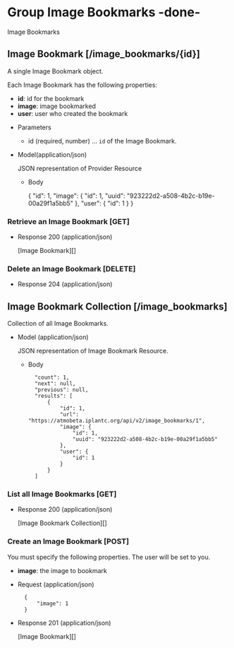 # Group Image Bookmarks -done-
Image Bookmarks

## Image Bookmark [/image_bookmarks/{id}]
A single Image Bookmark object.

Each Image Bookmark has the following properties:

- **id**: id for the bookmark
- **image**: image bookmarked
- **user**: user who created the bookmark

+ Parameters
    + id (required, number) ... `id` of the Image Bookmark.

+ Model(application/json)

    JSON representation of Provider Resource

    + Body

        {
            "id": 1,
            "image": {
                "id": 1,
                "uuid": "923222d2-a508-4b2c-b19e-00a29f1a5bb5"
            },
            "user": {
                "id": 1
            }
        }


### Retrieve an Image Bookmark [GET]
+ Response 200 (application/json)

    [Image Bookmark][]


### Delete an Image Bookmark [DELETE]
+ Response 204 (application/json)


## Image Bookmark Collection [/image_bookmarks]
Collection of all Image Bookmarks.

+ Model (application/json)

    JSON representation of Image Bookmark Resource.

    + Body

            "count": 1,
            "next": null,
            "previous": null,
            "results": [
                {
                    "id": 1,
                    "url": "https://atmobeta.iplantc.org/api/v2/image_bookmarks/1",
                    "image": {
                        "id": 1,
                        "uuid": "923222d2-a508-4b2c-b19e-00a29f1a5bb5"
                    },
                    "user": {
                        "id": 1
                    }
                }
            ]

### List all Image Bookmarks [GET]
+ Response 200 (application/json)

    [Image Bookmark Collection][]

### Create an Image Bookmark [POST]
You must specify the following properties. The user will be set to you.

- **image**: the image to bookmark

+ Request (application/json)

        {
            "image": 1
        }

+ Response 201 (application/json)

    [Image Bookmark][]
